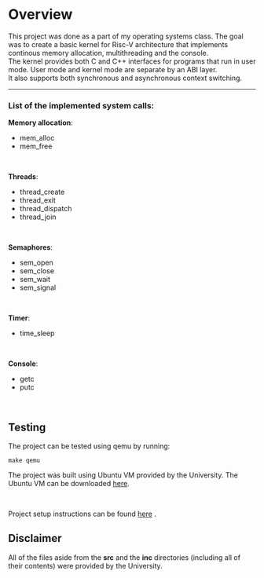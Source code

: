 # Overview

This project was done as a part of my operating systems class. The goal was to create a basic kernel for Risc-V architecture that implements continous memory allocation, multithreading and the console.<br>
The kernel provides both C and C++ interfaces for programs that run in user mode. User mode and kernel mode are separate by an ABI layer.
<br>It also supports both synchronous and asynchronous context switching. 


<hr>

### List of the implemented system calls:


**Memory allocation**:
- mem_alloc
- mem_free

<br>

**Threads**:
- thread_create 
- thread_exit
- thread_dispatch
- thread_join

<br>

**Semaphores**:
- sem_open
- sem_close
- sem_wait
- sem_signal

<br>

**Timer**:
- time_sleep

<br>

**Console**:
- getc
- putc

<br>

## Testing
The project can be tested using qemu by running:
```
make qemu
```
The project was built using Ubuntu VM provided by the University. The Ubuntu VM can be downloaded [here](https://drive.google.com/file/d/1edGYFcvdnV0pbKws_1G1vePtEec0qC0G/view).

<br>

Project setup instructions can be found [here](http://os.etf.bg.ac.rs/OS1/projekat/Projektni%20zadatak%202023.%20v1.0.pdf) .

## Disclaimer
All of the files aside from the **src** and the **inc** directories (including all of their contents) were provided by the University.

